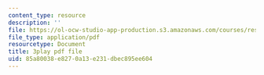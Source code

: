 ```yaml
---
content_type: resource
description: ''
file: https://ol-ocw-studio-app-production.s3.amazonaws.com/courses/res-3-003-learn-to-build-your-own-videogame-with-the-unity-game-engine-and-microsoft-kinect-january-iap-2017/85a80038e8270a13e231dbec895ee604_ZVnrpjIVU.pdf
file_type: application/pdf
resourcetype: Document
title: 3play pdf file
uid: 85a80038-e827-0a13-e231-dbec895ee604
---
```

